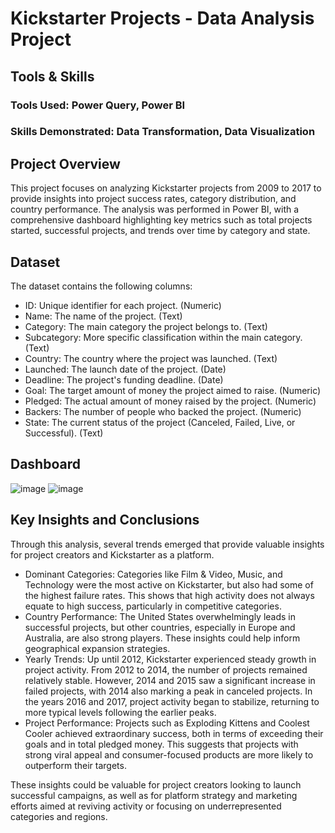 # Kickstarter Projects - Data Analysis Project
## Tools & Skills
### Tools Used: Power Query, Power BI
### Skills Demonstrated: Data Transformation, Data Visualization

## Project Overview
This project focuses on analyzing Kickstarter projects from 2009 to 2017 to provide insights into project success rates, category distribution, and country performance. The analysis was performed in Power BI, with a comprehensive dashboard highlighting key metrics such as total projects started, successful projects, and trends over time by category and state.

## Dataset 
The dataset contains the following columns:
- ID: Unique identifier for each project. (Numeric)
- Name: The name of the project. (Text)
- Category: The main category the project belongs to. (Text)
- Subcategory: More specific classification within the main category. (Text)
- Country: The country where the project was launched. (Text)
- Launched: The launch date of the project. (Date)
- Deadline: The project's funding deadline. (Date)
- Goal: The target amount of money the project aimed to raise. (Numeric)
- Pledged: The actual amount of money raised by the project. (Numeric)
- Backers: The number of people who backed the project. (Numeric)
- State: The current status of the project (Canceled, Failed, Live, or Successful). (Text)

## Dashboard

![image](https://github.com/user-attachments/assets/8529ac90-64e7-4e3c-9f0f-739151ce3dc9)
![image](https://github.com/user-attachments/assets/bc389eaf-74f2-435a-a4b1-ca27200f3530)


## Key Insights and Conclusions

Through this analysis, several trends emerged that provide valuable insights for project creators and Kickstarter as a platform.

- Dominant Categories: Categories like Film & Video, Music, and Technology were the most active on Kickstarter, but also had some of the highest failure rates. This shows that high activity does not always equate to high 
success, particularly in competitive categories.
- Country Performance: The United States overwhelmingly leads in successful projects, but other countries, especially in Europe and Australia, are also strong players. These insights could help inform geographical 
expansion strategies.
- Yearly Trends: Up until 2012, Kickstarter experienced steady growth in project activity. From 2012 to 2014, the number of projects remained relatively stable. However, 2014 and 2015 saw a significant increase in failed projects, with 2014 also marking a peak in canceled projects. In the years 2016 and 2017, project activity began to stabilize, returning to more typical levels following the earlier peaks.
- Project Performance: Projects such as Exploding Kittens and Coolest Cooler achieved extraordinary success, both in terms of exceeding their goals and in total pledged money. This suggests that projects with strong viral appeal and consumer-focused products are more likely to outperform their targets.

These insights could be valuable for project creators looking to launch successful campaigns, as well as for platform strategy and marketing efforts aimed at reviving activity or focusing on underrepresented categories and regions.
